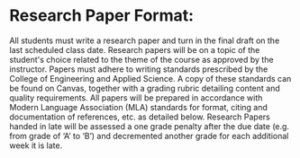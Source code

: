 # Research Paper Format:

All students must write a research paper and turn in the final draft on the last scheduled class date. Research papers will be on a topic of the student's choice related to the theme of the course as approved by the instructor. Papers must adhere to writing standards prescribed by the College of Engineering and Applied Science. A copy of these standards can be found on Canvas, together with a grading rubric detailing content and quality requirements. All papers will be prepared in accordance with Modern Language Association (MLA) standards for format, citing and documentation of references, etc. as detailed below. Research Papers handed in late will be assessed a one grade penalty after the due date (e.g. from grade of ‘A’ to ‘B’) and decremented another grade for each additional week it is late.
